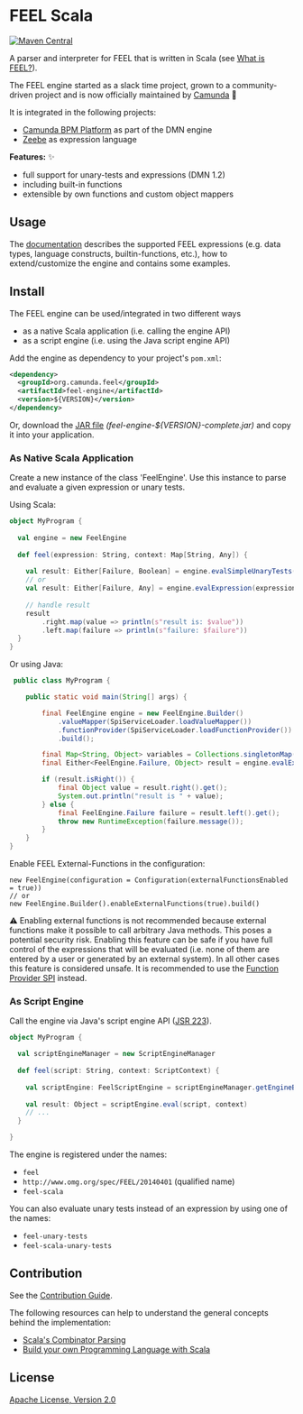 # FEEL Scala

[![Maven Central](https://maven-badges.herokuapp.com/maven-central/org.camunda.feel/feel-engine/badge.svg)](https://maven-badges.herokuapp.com/maven-central/org.camunda.feel/feel-engine)

A parser and interpreter for FEEL that is written in Scala (see [What is FEEL?](https://camunda.github.io/feel-scala/develop/what-is-feel)).

The FEEL engine started as a slack time project, grown to a community-driven project and is now officially maintained by [Camunda](https://camunda.org/) :rocket: 

It is integrated in the following projects:
* [Camunda BPM Platform](https://docs.camunda.org/manual/user-guide/dmn-engine/feel/) as part of the DMN engine
* [Zeebe](https://docs.zeebe.io/reference/expressions.html#the-expression-language) as expression language

**Features:** :sparkles:

* full support for unary-tests and expressions (DMN 1.2)
* including built-in functions
* extensible by own functions and custom object mappers

## Usage

The [documentation](https://camunda.github.io/feel-scala/) describes the supported FEEL expressions (e.g. data types, language constructs, builtin-functions, etc.), how to extend/customize the engine and contains some examples.

## Install

The FEEL engine can be used/integrated in two different ways
* as a native Scala application (i.e. calling the engine API)
* as a script engine (i.e. using the Java script engine API)

Add the engine as dependency to your project's `pom.xml`:

```xml
<dependency>
  <groupId>org.camunda.feel</groupId>
  <artifactId>feel-engine</artifactId>
  <version>${VERSION}</version>
</dependency>
```

Or, download the [JAR file](https://github.com/camunda/feel-scala/releases) _(feel-engine-${VERSION}-complete.jar)_ and copy it into your application.

### As Native Scala Application

Create a new instance of the class 'FeelEngine'. Use this instance to parse and evaluate a given expression or unary tests. 

Using Scala:

```scala
object MyProgram {
  
  val engine = new FeelEngine
  
  def feel(expression: String, context: Map[String, Any]) {
    
    val result: Either[Failure, Boolean] = engine.evalSimpleUnaryTests(expression, context)
    // or    
    val result: Either[Failure, Any] = engine.evalExpression(expression, context)
  
    // handle result
    result
        .right.map(value => println(s"result is: $value"))
        .left.map(failure => println(s"failure: $failure"))
  }  
}
```

Or using Java:

```java
 public class MyProgram {

    public static void main(String[] args) {

        final FeelEngine engine = new FeelEngine.Builder()
            .valueMapper(SpiServiceLoader.loadValueMapper())
            .functionProvider(SpiServiceLoader.loadFunctionProvider())
            .build();

        final Map<String, Object> variables = Collections.singletonMap("x", 21);
        final Either<FeelEngine.Failure, Object> result = engine.evalExpression(expression, variables);

        if (result.isRight()) {
            final Object value = result.right().get();
            System.out.println("result is " + value);
        } else {
            final FeelEngine.Failure failure = result.left().get();
            throw new RuntimeException(failure.message());
        }
    }
}
```

Enable FEEL External-Functions in the configuration: 

```
new FeelEngine(configuration = Configuration(externalFunctionsEnabled = true))
// or
new FeelEngine.Builder().enableExternalFunctions(true).build()
```

:warning: Enabling external functions is not recommended because external functions make it possible to call arbitrary Java methods. This poses a potential security risk. Enabling this feature can be safe if you have full control of the expressions that will be evaluated (i.e. none of them are entered by a user or generated by an external system). In all other cases this feature is considered unsafe. It is recommended to use the [Function Provider SPI](https://camunda.github.io/feel-scala/develop/function-provider-spi) instead.

### As Script Engine

Call the engine via Java's script engine API ([JSR 223](https://www.jcp.org/en/jsr/detail?id=223)).

```scala
object MyProgram {

  val scriptEngineManager = new ScriptEngineManager
 
  def feel(script: String, context: ScriptContext) {
  
    val scriptEngine: FeelScriptEngine = scriptEngineManager.getEngineByName("feel")
    
    val result: Object = scriptEngine.eval(script, context)
    // ...
  }

}
```

The engine is registered under the names:

* `feel`
* `http://www.omg.org/spec/FEEL/20140401` (qualified name)
* `feel-scala`

You can also evaluate unary tests instead of an expression by using one of the names:

* `feel-unary-tests`
* `feel-scala-unary-tests`

## Contribution

See the [Contribution Guide](./CONTRIBUTING.md).

The following resources can help to understand the general concepts behind the implementation: 
* [Scala's Combinator Parsing](https://www.artima.com/pins1ed/combinator-parsing.html)
* [Build your own Programming Language with Scala](https://www.lihaoyi.com/post/BuildyourownProgrammingLanguagewithScala.html)

## License

[Apache License, Version 2.0](./LICENSE)
